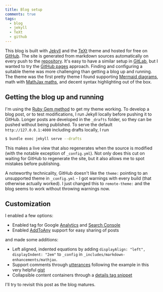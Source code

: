 ```yaml
---
title: Blog setup
comments: true
tags:
  - blog
  - jekyll
  - TeXt
  - github
---
```


This blog is built with [Jekyll](http://jekyllrb.com/) and the 
[TeXt](https://github.com/kitian616/jekyll-TeXt-theme) theme and 
hosted for free on [GitHub](https://github.com/). 
The site is generated from markdown sources automatically on every 
push to the [repository](https://github.com/thomasburgess/thomasburgess.github.io). 
It's easy to have a similar setup 
in [GitLab](https://gitlab.com), but I wanted to try the 
[GitHub pages](https://pages.github.com/) approach. Finding and configuring 
a suitable theme was more challenging than getting a blog up and running. 
The theme was the first pretty theme I found supporting 
[Mermaid diagrams](https://mermaid-js.github.io/mermaid/#/),
math with [MathJax maths](https://www.mathjax.org/), and decent syntax 
highlighting out of the box. 

## Getting the blog up and running

I'm using the 
[Ruby Gem method](https://tianqi.name/jekyll-TeXt-theme/docs/en/quick-start#ruby-gem-method) 
to get my theme working. To develop a blog post, or to test modifications, I 
run Jekyll locally before pushing it to GitHub. Longer posts are developed in the
`_drafts` folder, so they can be pushed without being published. To serve the default 
`http://127.0.0.1:4000` including drafts locally, I run
```sh
$ bundle exec jekyll serve --drafts
```
This makes a live view that also regenerates when the source is modified 
(with the notable exception of `_config.yml`). Not only does this cut on 
waiting for GitHub to regenerate the site, but it also allows me to spot 
mistakes before publishing.

A noteworthy technicality, GitHub doesn't like the `theme:` pointing to 
an unsupported theme in `_config.yml` - I got warnings with every build 
(that otherwise actually worked). I just changed this to `remote-theme:` 
and the blog seems to work without throwing warnings now.

## Customization

I enabled a few options:
* Enabled tag for Google [Analytics](https://analytics.google.com) and 
  [Search Console](https://search.google.com/search-console/about)
* Enabled [AddToAny](https://www.addtoany.com/) support for easy sharing of posts

and made some additions:
* Left aligned, indented equations by adding 
  `displayAlign: "left", displayIndent: "2em"` to 
  `_config` in `_includes/markdown-enhancements/mathjax`. 
* Support comments through [utterances](https://utteranc.es/) 
  following the example in this very helpful 
  [gist](https://gist.github.com/mwt/7b747b45d5e28e7a943490d7a3b8a4ff)
* Collapsible content containers through a 
  [details tag snippet](http://movb.de/jekyll-details-support.html)

I'll try to revisit this post as the blog matures.